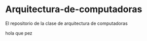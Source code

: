 # Arquitectura-de-computadoras
El repositorio de la clase de arquitectura de computadoras

hola que pez
